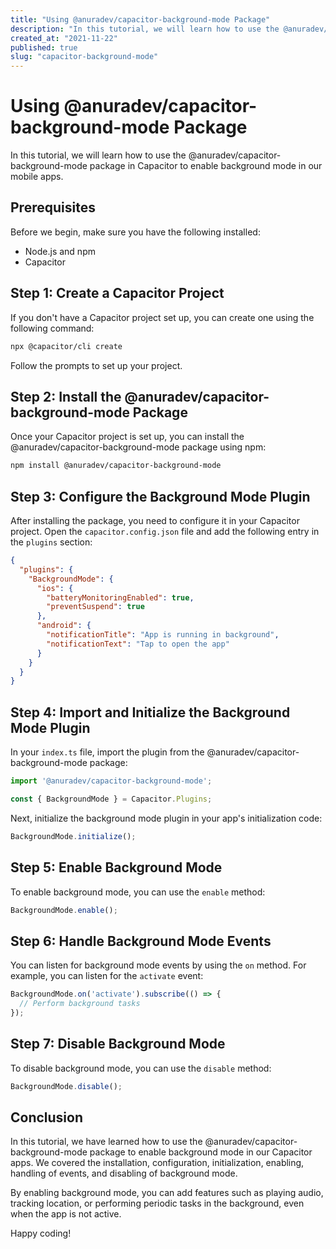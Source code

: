 ```yaml
---
title: "Using @anuradev/capacitor-background-mode Package"
description: "In this tutorial, we will learn how to use the @anuradev/capacitor-background-mode package in Capacitor to enable background mode in our mobile apps."
created_at: "2021-11-22"
published: true
slug: "capacitor-background-mode"
---
```


# Using @anuradev/capacitor-background-mode Package

In this tutorial, we will learn how to use the @anuradev/capacitor-background-mode package in Capacitor to enable background mode in our mobile apps.

## Prerequisites

Before we begin, make sure you have the following installed:

- Node.js and npm
- Capacitor

## Step 1: Create a Capacitor Project

If you don't have a Capacitor project set up, you can create one using the following command:

```bash
npx @capacitor/cli create
```

Follow the prompts to set up your project.

## Step 2: Install the @anuradev/capacitor-background-mode Package

Once your Capacitor project is set up, you can install the @anuradev/capacitor-background-mode package using npm:

```bash
npm install @anuradev/capacitor-background-mode
```

## Step 3: Configure the Background Mode Plugin

After installing the package, you need to configure it in your Capacitor project. Open the `capacitor.config.json` file and add the following entry in the `plugins` section:

```json
{
  "plugins": {
    "BackgroundMode": {
      "ios": {
        "batteryMonitoringEnabled": true,
        "preventSuspend": true
      },
      "android": {
        "notificationTitle": "App is running in background",
        "notificationText": "Tap to open the app"
      }
    }
  }
}
```

## Step 4: Import and Initialize the Background Mode Plugin

In your `index.ts` file, import the plugin from the @anuradev/capacitor-background-mode package:

```typescript
import '@anuradev/capacitor-background-mode';

const { BackgroundMode } = Capacitor.Plugins;
```

Next, initialize the background mode plugin in your app's initialization code:

```typescript
BackgroundMode.initialize();
```

## Step 5: Enable Background Mode

To enable background mode, you can use the `enable` method:

```typescript
BackgroundMode.enable();
```

## Step 6: Handle Background Mode Events

You can listen for background mode events by using the `on` method. For example, you can listen for the `activate` event:

```typescript
BackgroundMode.on('activate').subscribe(() => {
  // Perform background tasks
});
```

## Step 7: Disable Background Mode

To disable background mode, you can use the `disable` method:

```typescript
BackgroundMode.disable();
```

## Conclusion

In this tutorial, we have learned how to use the @anuradev/capacitor-background-mode package to enable background mode in our Capacitor apps. We covered the installation, configuration, initialization, enabling, handling of events, and disabling of background mode.

By enabling background mode, you can add features such as playing audio, tracking location, or performing periodic tasks in the background, even when the app is not active.

Happy coding!